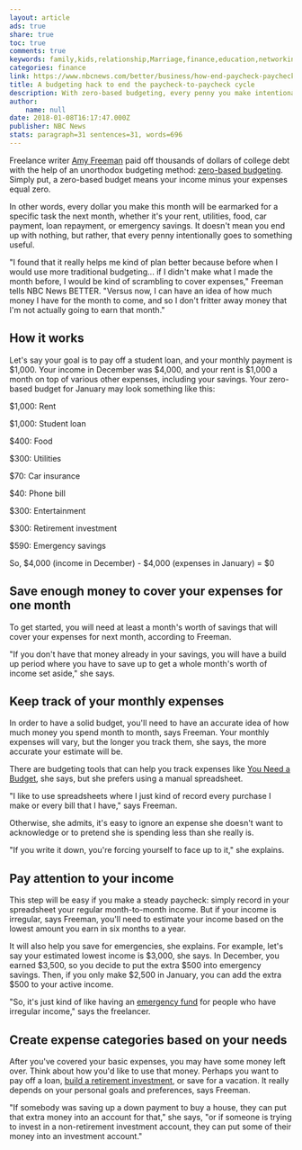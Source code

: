 ```yaml
---
layout: article
ads: true
share: true
toc: true
comments: true
keywords: family,kids,relationship,Marriage,finance,education,networking
categories: finance
link: https://www.nbcnews.com/better/business/how-end-paycheck-paycheck-cycle-zero-based-budgeting-ncna835716
title: A budgeting hack to end the paycheck-to-paycheck cycle
description: With zero-based budgeting, every penny you make intentionally goes to something useful.
author: 
    name: null
date: 2018-01-08T16:17:47.000Z
publisher: NBC News
stats: paragraph=31 sentences=31, words=696
---
```

Freelance writer [Amy Freeman](http://www.amyefreeman.com/) paid off thousands of dollars of college debt with the help of an unorthodox budgeting method: [zero-based budgeting](https://www.moneycrashers.com/zero-based-budgeting/). Simply put, a zero-based budget means your income minus your expenses equal zero.

In other words, every dollar you make this month will be earmarked for a specific task the next month, whether it's your rent, utilities, food, car payment, loan repayment, or emergency savings. It doesn't mean you end up with nothing, but rather, that every penny intentionally goes to something useful.

"I found that it really helps me kind of plan better because before when I would use more traditional budgeting... if I didn't make what I made the month before, I would be kind of scrambling to cover expenses," Freeman tells NBC News BETTER. "Versus now, I can have an idea of how much money I have for the month to come, and so I don't fritter away money that I'm not actually going to earn that month."

## How it works

Let's say your goal is to pay off a student loan, and your monthly payment is $1,000. Your income in December was $4,000, and your rent is $1,000 a month on top of various other expenses, including your savings. Your zero-based budget for January may look something like this:

$1,000: Rent

$1,000: Student loan

$400: Food

$300: Utilities

$70: Car insurance

$40: Phone bill

$300: Entertainment

$300: Retirement investment

$590: Emergency savings

So, $4,000 (income in December) - $4,000 (expenses in January) = $0

## Save enough money to cover your expenses for one month

To get started, you will need at least a month's worth of savings that will cover your expenses for next month, according to Freeman.

"If you don't have that money already in your savings, you will have a build up period where you have to save up to get a whole month's worth of income set aside," she says.

## Keep track of your monthly expenses

In order to have a solid budget, you'll need to have an accurate idea of how much money you spend month to month, says Freeman. Your monthly expenses will vary, but the longer you track them, she says, the more accurate your estimate will be.

There are budgeting tools that can help you track expenses like [You Need a Budget](https://www.youneedabudget.com/), she says, but she prefers using a manual spreadsheet.

"I like to use spreadsheets where I just kind of record every purchase I make or every bill that I have," says Freeman.

Otherwise, she admits, it's easy to ignore an expense she doesn't want to acknowledge or to pretend she is spending less than she really is.

"If you write it down, you're forcing yourself to face up to it," she explains.

## Pay attention to your income

This step will be easy if you make a steady paycheck: simply record in your spreadsheet your regular month-to-month income. But if your income is irregular, says Freeman, you'll need to estimate your income based on the lowest amount you earn in six months to a year.

It will also help you save for emergencies, she explains. For example, let's say your estimated lowest income is $3,000, she says. In December, you earned $3,500, so you decide to put the extra $500 into emergency savings. Then, if you only make $2,500 in January, you can add the extra $500 to your active income.

"So, it's just kind of like having an [emergency fund](https://www.nbcnews.com/better/business/how-create-emergency-fund-just-90-days-ncna803596) for people who have irregular income," says the freelancer.

## Create expense categories based on your needs

After you've covered your basic expenses, you may have some money left over. Think about how you'd like to use that money. Perhaps you want to pay off a loan, [build a retirement investment](https://www.nbcnews.com/better/business/what-you-need-know-about-retirement-your-20-s-30-ncna781366), or save for a vacation. It really depends on your personal goals and preferences, says Freeman.

"If somebody was saving up a down payment to buy a house, they can put that extra money into an account for that," she says, "or if someone is trying to invest in a non-retirement investment account, they can put some of their money into an investment account."
